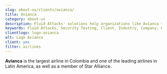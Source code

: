 ```yaml
---
slug: about-us/clients/avianca/
title: Avianca
category: about-us
description: Fluid Attacks' solutions help organizations like Avianca to identify security vulnerabilities in their systems and manage their attack surfaces.
keywords: Fluid Attacks, Security Testing, Client, Industry, Company, Organization, Pentesting, Ethical Hacking, Avianca
clientlogo: logo-avianca
alt: Logo Avianca
client: yes
filter: airlines
---
```


**Avianca** is the largest airline in Colombia and one of the leading
airlines in Latin America, as well as a member of Star Alliance.
